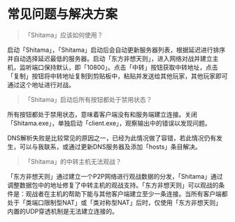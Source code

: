
# 常见问题与解决方案

> 「Shitama」应该如何使用？

启动「Shitama」，「Shitama」启动后会自动更新服务器列表，根据延迟进行排序并自动选择延迟最低的服务器。启动「东方非想天则」，进入网络对战并建立主机，监听端口保持默认，即「10800」。点击「中转」按钮获取中转地址，点击「复制」按钮将中转地址复制到剪贴板中，粘贴并发送给其他玩家，其他玩家即可通过这个地址进行对战。

> 「Shitama」启动后所有按钮都处于禁用状态？

所有按钮都处于禁用状态，意味着客户端没有和服务端建立连接。关闭「Shitama.exe」，单独启动「client.exe」，观察输出中的错误以发现问题。

DNS解析失败是比较常见的原因之一，已经为此情况做了容错，若此情况仍有发生，可以与我联系，或通过更新DNS服务器及添加「hosts」条目解决。

> 「Shitama」的中转主机无法观战？

「东方非想天则」通过建立一个P2P网络进行观战数据的分发，「Shitama」通过调整数据包中的地址修复了中转主机的观战支持。「东方非想天则」可以观战的条件是：观战者在主机的帮助下能与其他客户端建立至少一条连接。当所有客户端都处于「类端口限制型NAT」或「类对称型NAT」后时，仅使用「东方非想天则」内置的UDP穿透机制是无法建立连接的。
